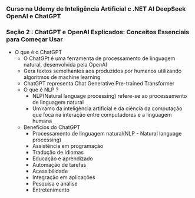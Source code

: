 ### Curso na Udemy de Inteligência Artificial c .NET AI DeepSeek OpenAI e ChatGPT

### Seção 2 : ChatGPT e OpenAI Explicados: Conceitos Essenciais para Começar Usar
- O que é o ChatGPT
  - O ChatGPt é uma ferramenta de processamento de linguagem natural, desenvolvida pela OpenAI
  - Gera textos semelhantes aos produzidos por humanos utilizando algoritmos de machine learning
  - ChatGPT representa Chat Generative Pre-trained Transformer
  - O que é NLP ?
    - NLP(Natural language processing) refere-se ao processamento de linguagem natural
    - Um ramo da inteligência artificial e da ciência da computação que foca na interação entre computadores e a linguagem humana
  - Benefícios do ChatGPT
    - Processamento de linguagem natural(NLP - Natural language processing)
    - Assistência em programação
    - Tradução de Idiomas
    - Educação e aprendizado
    - Automação de tarefas
    - Acessibilidade
    - Integração em aplicações
    - Pesquisa e análise
    - Entretenimento
